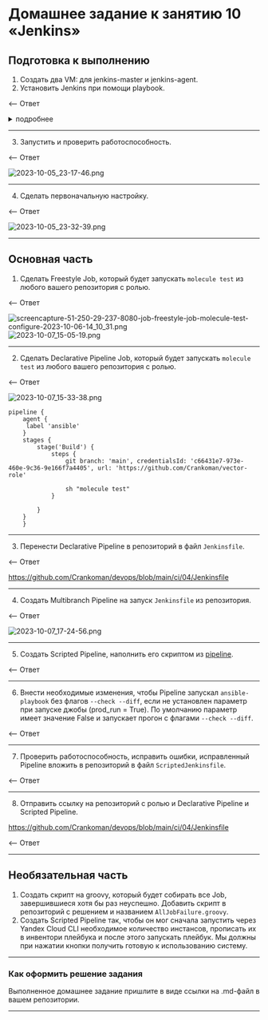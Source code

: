 # Домашнее задание к занятию 10 «Jenkins»

## Подготовка к выполнению

1. Создать два VM: для jenkins-master и jenkins-agent.
2. Установить Jenkins при помощи playbook.

<-- Ответ

<details>  
<summary>подробнее</summary>
`ansible-playbook -i inventory/cicd/hosts.yml site.yml`

```commandline
PLAY [Preapre all hosts] ***************************************************************************************************************************************

TASK [Gathering Facts] *****************************************************************************************************************************************
The authenticity of host '84.201.140.138 (84.201.140.138)' can't be established.
ED25519 key fingerprint is SHA256:e0NPIud35yR2z6+nVG2isjdIrM3tg2bJoZOR9aTZPrI.
This key is not known by any other names
The authenticity of host '84.201.161.86 (84.201.161.86)' can't be established.
ED25519 key fingerprint is SHA256:CAi+Zjeid1YtzOvsScLXQw7NYHa74M2GdtR+M2pf4jg.
This key is not known by any other names
Are you sure you want to continue connecting (yes/no/[fingerprint])? yes
ok: [jenkins-master-01]
yes
ok: [jenkins-agent-01]

TASK [Create group] ********************************************************************************************************************************************
changed: [jenkins-master-01]
changed: [jenkins-agent-01]

TASK [Create user] *********************************************************************************************************************************************
changed: [jenkins-agent-01]
changed: [jenkins-master-01]

TASK [Install JDK] *********************************************************************************************************************************************
changed: [jenkins-agent-01]
changed: [jenkins-master-01]

PLAY [Get Jenkins master installed] ****************************************************************************************************************************

TASK [Gathering Facts] *****************************************************************************************************************************************
ok: [jenkins-master-01]

TASK [Get repo Jenkins] ****************************************************************************************************************************************
changed: [jenkins-master-01]

TASK [Add Jenkins key] *****************************************************************************************************************************************
changed: [jenkins-master-01]

TASK [Install epel-release] ************************************************************************************************************************************
changed: [jenkins-master-01]

TASK [Install Jenkins and requirements] ************************************************************************************************************************
changed: [jenkins-master-01]

TASK [Ensure jenkins agents are present in known_hosts file] ***************************************************************************************************
# 84.201.161.86:22 SSH-2.0-OpenSSH_7.4
# 84.201.161.86:22 SSH-2.0-OpenSSH_7.4
# 84.201.161.86:22 SSH-2.0-OpenSSH_7.4
# 84.201.161.86:22 SSH-2.0-OpenSSH_7.4
# 84.201.161.86:22 SSH-2.0-OpenSSH_7.4
changed: [jenkins-master-01] => (item=jenkins-agent-01)
[WARNING]: Module remote_tmp /home/jenkins/.ansible/tmp did not exist and was created with a mode of 0700, this may cause issues when running as another user.
To avoid this, create the remote_tmp dir with the correct permissions manually

TASK [Start Jenkins] *******************************************************************************************************************************************
changed: [jenkins-master-01]

PLAY [Prepare jenkins agent] ***********************************************************************************************************************************

TASK [Gathering Facts] *****************************************************************************************************************************************
ok: [jenkins-agent-01]

TASK [Add master publickey into authorized_key] ****************************************************************************************************************
changed: [jenkins-agent-01]

TASK [Create agent_dir] ****************************************************************************************************************************************
changed: [jenkins-agent-01]

TASK [Add docker repo] *****************************************************************************************************************************************
changed: [jenkins-agent-01]

TASK [Install some required] ***********************************************************************************************************************************
changed: [jenkins-agent-01]

TASK [Update pip] **********************************************************************************************************************************************
changed: [jenkins-agent-01]

TASK [Install Ansible] *****************************************************************************************************************************************
changed: [jenkins-agent-01]

TASK [Reinstall Selinux] ***************************************************************************************************************************************
changed: [jenkins-agent-01]

TASK [Add local to PATH] ***************************************************************************************************************************************
changed: [jenkins-agent-01]

TASK [Create docker group] *************************************************************************************************************************************
ok: [jenkins-agent-01]

TASK [Add jenkinsuser to dockergroup] **************************************************************************************************************************
changed: [jenkins-agent-01]

TASK [Restart docker] ******************************************************************************************************************************************
changed: [jenkins-agent-01]

TASK [Install agent.jar] ***************************************************************************************************************************************
changed: [jenkins-agent-01]

PLAY RECAP *****************************************************************************************************************************************************
jenkins-agent-01           : ok=17   changed=14   unreachable=0    failed=0    skipped=0    rescued=0    ignored=0
jenkins-master-01          : ok=11   changed=9    unreachable=0    failed=0    skipped=0    rescued=0    ignored=0
```

</details>

---

3. Запустить и проверить работоспособность.

<-- Ответ

![2023-10-05_23-17-46.png](img%2F2023-10-05_23-17-46.png)

---

4. Сделать первоначальную настройку.

<-- Ответ

![2023-10-05_23-32-39.png](img%2F2023-10-05_23-32-39.png)

---

## Основная часть

1. Сделать Freestyle Job, который будет запускать `molecule test` из любого вашего репозитория с ролью.

<-- Ответ

![screencapture-51-250-29-237-8080-job-freestyle-job-molecule-test-configure-2023-10-06-14_10_31.png](img%2Fscreencapture-51-250-29-237-8080-job-freestyle-job-molecule-test-configure-2023-10-06-14_10_31.png)
![2023-10-07_15-05-19.png](img%2F2023-10-07_15-05-19.png)

---

2. Сделать Declarative Pipeline Job, который будет запускать `molecule test` из любого вашего репозитория с ролью.

<-- Ответ

![2023-10-07_15-33-38.png](img%2F2023-10-07_15-33-38.png)

```
pipeline {
    agent {
     label 'ansible'   
    }
    stages {
        stage('Build') {
            steps {
                git branch: 'main', credentialsId: 'c66431e7-973e-460e-9c36-9e166f7a4405', url: 'https://github.com/Crankoman/vector-role'

                sh "molecule test"
            }

        }
    }
    }
```

---

3. Перенести Declarative Pipeline в репозиторий в файл `Jenkinsfile`.

<-- Ответ

https://github.com/Crankoman/devops/blob/main/ci/04/Jenkinsfile

---

4. Создать Multibranch Pipeline на запуск `Jenkinsfile` из репозитория.

<-- Ответ

![2023-10-07_17-24-56.png](img%2F2023-10-07_17-24-56.png)

---

5. Создать Scripted Pipeline, наполнить его скриптом из [pipeline](./pipeline).



<-- Ответ

---

6. Внести необходимые изменения, чтобы Pipeline запускал `ansible-playbook` без флагов `--check --diff`, если не установлен параметр при запуске джобы (prod_run = True). По умолчанию параметр имеет значение False и запускает прогон с флагами `--check --diff`.

<-- Ответ

---

7. Проверить работоспособность, исправить ошибки, исправленный Pipeline вложить в репозиторий в файл `ScriptedJenkinsfile`.

<-- Ответ

---

8. Отправить ссылку на репозиторий с ролью и Declarative Pipeline и Scripted Pipeline.


https://github.com/Crankoman/devops/blob/main/ci/04/Jenkinsfile


<-- Ответ

---

## Необязательная часть

1. Создать скрипт на groovy, который будет собирать все Job, завершившиеся хотя бы раз неуспешно. Добавить скрипт в репозиторий с решением и названием `AllJobFailure.groovy`.
2. Создать Scripted Pipeline так, чтобы он мог сначала запустить через Yandex Cloud CLI необходимое количество инстансов, прописать их в инвентори плейбука и после этого запускать плейбук. Мы должны при нажатии кнопки получить готовую к использованию систему.

---

### Как оформить решение задания

Выполненное домашнее задание пришлите в виде ссылки на .md-файл в вашем репозитории.

---